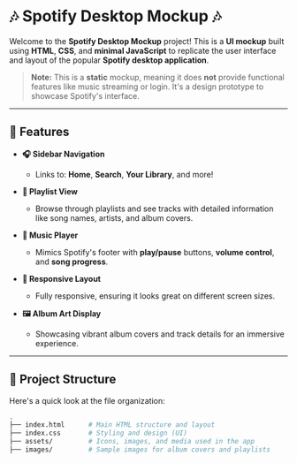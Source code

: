 # 🎶 **Spotify Desktop Mockup** 🎶

Welcome to the **Spotify Desktop Mockup** project! This is a **UI mockup** built using **HTML**, **CSS**, and **minimal JavaScript** to replicate the user interface and layout of the popular **Spotify desktop application**.

> **Note:** This is a **static** mockup, meaning it does **not** provide functional features like music streaming or login. It's a design prototype to showcase Spotify's interface.

---

## 🚀 **Features**

- **🎧 Sidebar Navigation**  
  - Links to: **Home**, **Search**, **Your Library**, and more!
  
- **📂 Playlist View**  
  - Browse through playlists and see tracks with detailed information like song names, artists, and album covers.
  
- **🎵 Music Player**  
  - Mimics Spotify's footer with **play/pause** buttons, **volume control**, and **song progress**.

- **📱 Responsive Layout**  
  - Fully responsive, ensuring it looks great on different screen sizes.

- **🖼️ Album Art Display**  
  - Showcasing vibrant album covers and track details for an immersive experience.

---

## 🔧 **Project Structure**

Here's a quick look at the file organization:

```bash
.
├── index.html      # Main HTML structure and layout
├── index.css       # Styling and design (UI)
├── assets/         # Icons, images, and media used in the app
├── images/         # Sample images for album covers and playlists

